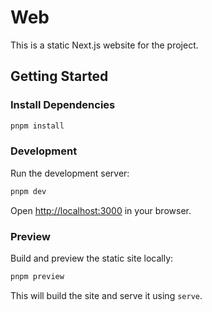 # Web

This is a static Next.js website for the project.

## Getting Started

### Install Dependencies

```bash
pnpm install
```

### Development

Run the development server:

```bash
pnpm dev
```

Open [http://localhost:3000](http://localhost:3000) in your browser.

### Preview

Build and preview the static site locally:

```bash
pnpm preview
```

This will build the site and serve it using `serve`.
